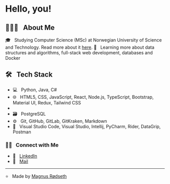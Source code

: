 <h1> Hello, you!</h1>

<h2> 👨🏻‍💻 &nbsp; About Me</h2>

🎓 &nbsp; Studying Computer Science (MSc) at Norwegian University of Science and Technology. Read more about it [here](https://www.ntnu.edu/studies/bit).
🌱 &nbsp; Learning more about data structures and algorithms, full-stack web development, databases and Docker

<h2> 🛠 &nbsp; Tech Stack</h2>

- 💻 &nbsp; Python, Java, C#
- 🌐 &nbsp; HTML5, CSS, JavaScript, React, Node.js, TypeScript, Bootstrap, Material UI, Redux, Tailwind CSS
- 
- 🗃 &nbsp; PostgreSQL
- ⚙️ &nbsp; Git, GitHub, GitLab, GitKraken, Markdown
- 🔧 &nbsp; Visual Studio Code, Visual Studio, Intellij, PyCharm, Rider, DataGrip, Postman

<h3> 🤝🏻 &nbsp; Connect with Me </h3>

- 👔 &nbsp; <a href="https://www.linkedin.com/in/magnus-rodseth/">LinkedIn</a>  
- 📨 &nbsp; <a href="mailto:magnus.rodseth@gmail.com">Mail</a>  

<hr>

⭐️  &nbsp; Made by [Magnus Rødseth](https://github.com/magnusrodseth)
